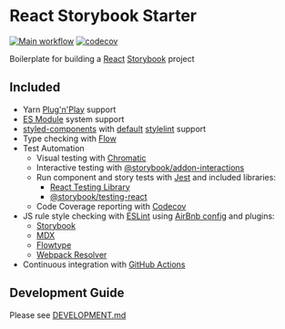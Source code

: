 # React Storybook Starter

[![Main workflow](https://github.com/psychobolt/react-storybook-starter/actions/workflows/main.yml/badge.svg)](https://github.com/psychobolt/react-storybook-starter/actions/workflows/main.yml)
[![codecov](https://codecov.io/gh/psychobolt/react-storybook-starter/branch/main/graph/badge.svg)](https://codecov.io/gh/psychobolt/react-storybook-starter/tree/main/src)

Boilerplate for building a [React](https://reactjs.org/) [Storybook](https://storybook.js.org/) project

## Included

- Yarn [Plug'n'Play](https://yarnpkg.com/features/pnp) support
- [ES Module](https://nodejs.org/api/esm.html) system support
- [styled-components](https://www.styled-components.com/) with [default](https://www.styled-components.com/docs/tooling#stylelint) [stylelint](https://stylelint.io/) support
- Type checking with [Flow](https://flow.org)
- Test Automation
    - Visual testing with [Chromatic](https://www.chromatic.com/)
    - Interactive testing with [@storybook/addon-interactions](https://www.npmjs.com/package/@storybook/addon-interactions)
    - Run component and story tests with [Jest](https://jestjs.io/) and included libraries:
        - [React Testing Library](https://testing-library.com/docs/react-testing-library)
        - [@storybook/testing-react](https://www.npmjs.com/package/testing-react)
    - Code Coverage reporting with [Codecov](https://codecov.io/)
- JS rule style checking with [ESLint](http://eslint.org/) using [AirBnb config](https://www.npmjs.com/package/eslint-config-airbnb) and plugins:
    - [Storybook](https://www.npmjs.com/package/eslint-plugin-storybook)
    - [MDX](https://www.npmjs.com/package/eslint-plugin-mdx)
    - [Flowtype](https://www.npmjs.com/package/eslint-plugin-flowtype)
    - [Webpack Resolver](https://www.npmjs.com/package/eslint-import-resolver-webpack)
- Continuous integration with [GitHub Actions](https://github.com/features/actions)

## Development Guide

Please see [DEVELOPMENT.md](DEVELOPMENT.md)
